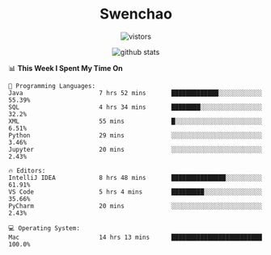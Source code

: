 <h1 align="center">Swenchao</h3>

<p align="center">
  <img src="https://visitor-badge.glitch.me/badge?page_id=Swenchao" alt="vistors" />
</p>

<p align="center">
  <img src="https://github-readme-stats.vercel.app/api?username=Swenchao&count_private=true&show_icons=true&theme=vue-dark&hide_title=true" alt="github stats" />
</p>

<!--START_SECTION:waka-->
📊 **This Week I Spent My Time On** 

```text
💬 Programming Languages: 
Java                     7 hrs 52 mins       █████████████░░░░░░░░░░░░   55.39% 
SQL                      4 hrs 34 mins       ████████░░░░░░░░░░░░░░░░░   32.2% 
XML                      55 mins             █░░░░░░░░░░░░░░░░░░░░░░░░   6.51% 
Python                   29 mins             ░░░░░░░░░░░░░░░░░░░░░░░░░   3.46% 
Jupyter                  20 mins             ░░░░░░░░░░░░░░░░░░░░░░░░░   2.43%

🔥 Editors: 
IntelliJ IDEA            8 hrs 48 mins       ███████████████░░░░░░░░░░   61.91% 
VS Code                  5 hrs 4 mins        █████████░░░░░░░░░░░░░░░░   35.66% 
PyCharm                  20 mins             ░░░░░░░░░░░░░░░░░░░░░░░░░   2.43%

💻 Operating System: 
Mac                      14 hrs 13 mins      █████████████████████████   100.0%

```


<!--END_SECTION:waka-->
